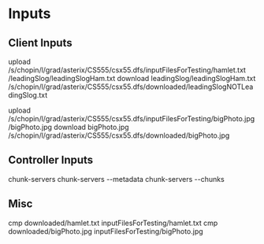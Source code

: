 # Inputs

## Client Inputs
upload /s/chopin/l/grad/asterix/CS555/csx55.dfs/inputFilesForTesting/hamlet.txt /leadingSlog/leadingSlogHam.txt
download leadingSlog/leadingSlogHam.txt /s/chopin/l/grad/asterix/CS555/csx55.dfs/downloaded/leadingSlogNOTLeadingSlog.txt

upload /s/chopin/l/grad/asterix/CS555/csx55.dfs/inputFilesForTesting/bigPhoto.jpg /bigPhoto.jpg
download bigPhoto.jpg /s/chopin/l/grad/asterix/CS555/csx55.dfs/downloaded/bigPhoto.jpg

## Controller Inputs
chunk-servers
chunk-servers --metadata
chunk-servers --chunks

## Misc
cmp downloaded/hamlet.txt inputFilesForTesting/hamlet.txt
cmp downloaded/bigPhoto.jpg inputFilesForTesting/bigPhoto.jpg
